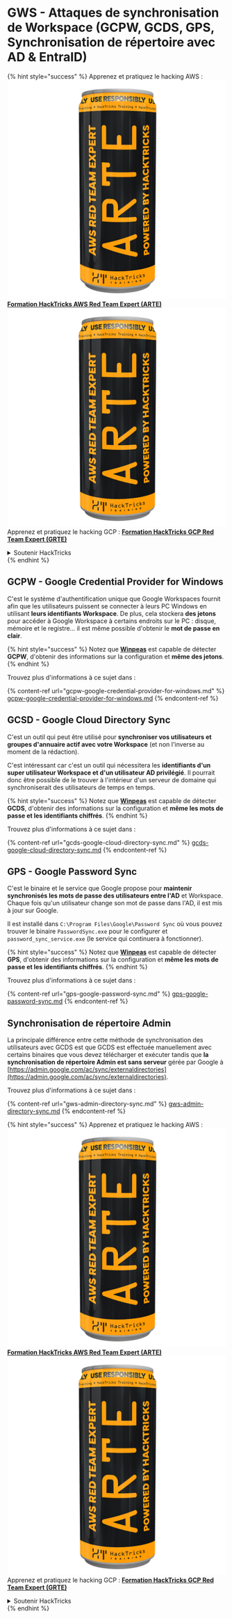 # GWS - Attaques de synchronisation de Workspace (GCPW, GCDS, GPS, Synchronisation de répertoire avec AD & EntraID)

{% hint style="success" %}
Apprenez et pratiquez le hacking AWS :<img src="../../../.gitbook/assets/image (1) (1) (1).png" alt="" data-size="line">[**Formation HackTricks AWS Red Team Expert (ARTE)**](https://training.hacktricks.xyz/courses/arte)<img src="../../../.gitbook/assets/image (1) (1) (1).png" alt="" data-size="line">\
Apprenez et pratiquez le hacking GCP : <img src="../../../.gitbook/assets/image (2).png" alt="" data-size="line">[**Formation HackTricks GCP Red Team Expert (GRTE)**<img src="../../../.gitbook/assets/image (2).png" alt="" data-size="line">](https://training.hacktricks.xyz/courses/grte)

<details>

<summary>Soutenir HackTricks</summary>

* Consultez les [**plans d'abonnement**](https://github.com/sponsors/carlospolop) !
* **Rejoignez le** 💬 [**groupe Discord**](https://discord.gg/hRep4RUj7f) ou le [**groupe telegram**](https://t.me/peass) ou **suivez-nous sur** **Twitter** 🐦 [**@hacktricks\_live**](https://twitter.com/hacktricks_live)**.**
* **Partagez des astuces de hacking en soumettant des PR aux** [**HackTricks**](https://github.com/carlospolop/hacktricks) et [**HackTricks Cloud**](https://github.com/carlospolop/hacktricks-cloud) dépôts github.

</details>
{% endhint %}

## GCPW - Google Credential Provider for Windows

C'est le système d'authentification unique que Google Workspaces fournit afin que les utilisateurs puissent se connecter à leurs PC Windows en utilisant **leurs identifiants Workspace**. De plus, cela stockera **des jetons** pour accéder à Google Workspace à certains endroits sur le PC : disque, mémoire et le registre... il est même possible d'obtenir le **mot de passe en clair**.

{% hint style="success" %}
Notez que [**Winpeas**](https://github.com/peass-ng/PEASS-ng/tree/master/winPEAS/winPEASexe) est capable de détecter **GCPW**, d'obtenir des informations sur la configuration et **même des jetons**.
{% endhint %}

Trouvez plus d'informations à ce sujet dans :

{% content-ref url="gcpw-google-credential-provider-for-windows.md" %}
[gcpw-google-credential-provider-for-windows.md](gcpw-google-credential-provider-for-windows.md)
{% endcontent-ref %}

## GCSD - Google Cloud Directory Sync

C'est un outil qui peut être utilisé pour **synchroniser vos utilisateurs et groupes d'annuaire actif avec votre Workspace** (et non l'inverse au moment de la rédaction).

C'est intéressant car c'est un outil qui nécessitera les **identifiants d'un super utilisateur Workspace et d'un utilisateur AD privilégié**. Il pourrait donc être possible de le trouver à l'intérieur d'un serveur de domaine qui synchroniserait des utilisateurs de temps en temps.

{% hint style="success" %}
Notez que [**Winpeas**](https://github.com/peass-ng/PEASS-ng/tree/master/winPEAS/winPEASexe) est capable de détecter **GCDS**, d'obtenir des informations sur la configuration et **même les mots de passe et les identifiants chiffrés**.
{% endhint %}

Trouvez plus d'informations à ce sujet dans :

{% content-ref url="gcds-google-cloud-directory-sync.md" %}
[gcds-google-cloud-directory-sync.md](gcds-google-cloud-directory-sync.md)
{% endcontent-ref %}

## GPS - Google Password Sync

C'est le binaire et le service que Google propose pour **maintenir synchronisés les mots de passe des utilisateurs entre l'AD** et Workspace. Chaque fois qu'un utilisateur change son mot de passe dans l'AD, il est mis à jour sur Google.

Il est installé dans `C:\Program Files\Google\Password Sync` où vous pouvez trouver le binaire `PasswordSync.exe` pour le configurer et `password_sync_service.exe` (le service qui continuera à fonctionner).

{% hint style="success" %}
Notez que [**Winpeas**](https://github.com/peass-ng/PEASS-ng/tree/master/winPEAS/winPEASexe) est capable de détecter **GPS**, d'obtenir des informations sur la configuration et **même les mots de passe et les identifiants chiffrés**.
{% endhint %}

Trouvez plus d'informations à ce sujet dans :

{% content-ref url="gps-google-password-sync.md" %}
[gps-google-password-sync.md](gps-google-password-sync.md)
{% endcontent-ref %}

## Synchronisation de répertoire Admin

La principale différence entre cette méthode de synchronisation des utilisateurs avec GCDS est que GCDS est effectuée manuellement avec certains binaires que vous devez télécharger et exécuter tandis que **la synchronisation de répertoire Admin est sans serveur** gérée par Google à [https://admin.google.com/ac/sync/externaldirectories](https://admin.google.com/ac/sync/externaldirectories).

Trouvez plus d'informations à ce sujet dans :

{% content-ref url="gws-admin-directory-sync.md" %}
[gws-admin-directory-sync.md](gws-admin-directory-sync.md)
{% endcontent-ref %}

{% hint style="success" %}
Apprenez et pratiquez le hacking AWS :<img src="../../../.gitbook/assets/image (1) (1) (1).png" alt="" data-size="line">[**Formation HackTricks AWS Red Team Expert (ARTE)**](https://training.hacktricks.xyz/courses/arte)<img src="../../../.gitbook/assets/image (1) (1) (1).png" alt="" data-size="line">\
Apprenez et pratiquez le hacking GCP : <img src="../../../.gitbook/assets/image (2).png" alt="" data-size="line">[**Formation HackTricks GCP Red Team Expert (GRTE)**<img src="../../../.gitbook/assets/image (2).png" alt="" data-size="line">](https://training.hacktricks.xyz/courses/grte)

<details>

<summary>Soutenir HackTricks</summary>

* Consultez les [**plans d'abonnement**](https://github.com/sponsors/carlospolop) !
* **Rejoignez le** 💬 [**groupe Discord**](https://discord.gg/hRep4RUj7f) ou le [**groupe telegram**](https://t.me/peass) ou **suivez-nous sur** **Twitter** 🐦 [**@hacktricks\_live**](https://twitter.com/hacktricks_live)**.**
* **Partagez des astuces de hacking en soumettant des PR aux** [**HackTricks**](https://github.com/carlospolop/hacktricks) et [**HackTricks Cloud**](https://github.com/carlospolop/hacktricks-cloud) dépôts github.

</details>
{% endhint %}
